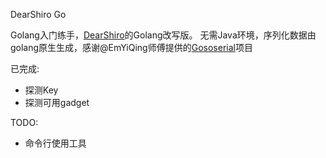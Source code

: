 DearShiro Go

Golang入门练手，[DearShiro](https://github.com/F4ded/DearShiro)的Golang改写版。
无需Java环境，序列化数据由golang原生生成，感谢@EmYiQing师傅提供的[Gososerial](https://github.com/EmYiQing/Gososerial)项目


已完成: 
- 探测Key
- 探测可用gadget

TODO: 
- 命令行使用工具
